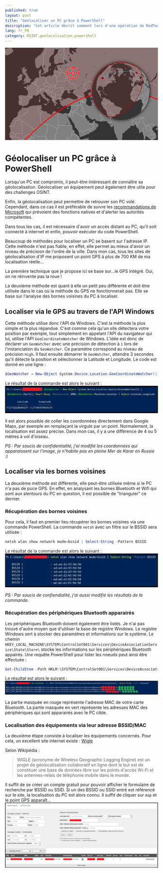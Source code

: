 ```yaml
---
published: true
layout: post
title: "Géolocaliser un PC grâce à PowerShell"
description: "Cet article décrit comment lors d'une opération de RedTeam ou APT, il est possible de géolocaliser précisément grâce à PowerShell la cible compromise."
lang: fr_FR
category: OSINT,geolocalisation,powershell
---
```


![Géolocaliser un PC grâce à PowerShell](/assets/images/2020-11-18-Geolocaliser-un-pc-grace-a-powershell/illustration.jpg)

# Géolocaliser un PC grâce à PowerShell
Lorsqu'un PC est compromis, il peut-être intéressant de connaître sa géolocalisation. Géolocaliser un équipement peut également être utile pour des challenges OSINT.

Enfin, la géolocalisation peut permettre de retrouver son PC volé. Cependant, dans ce cas il est préférable de suivre les [recommandations de Microsoft](https://support.microsoft.com/fr-fr/account-billing/localiser-et-verrouiller-un-appareil-windows-perdu-890bf25e-b8ba-d3fe-8253-e98a12f26316) qui prévoient des fonctions natives et d'alerter les autorités compétentes.

Dans tous les cas, il est nécessaire d'avoir un accès distant au PC, qu'il soit connecté à internet et enfin, pouvoir exécuter du code PowerShell.


Beaucoup de méthodes pour localiser un PC se basent sur l'adresse IP. Cette méthode n'est pas fiable, en effet, elle permet au mieux d'avoir un niveau de précision de l'ordre de la ville. Dans mon cas, tous les sites de géolocalisation d'IP me proposent un point GPS à plus de 700 KM de ma localisation réelle...

La première technique que je propose ici se base sur...le GPS intégré. Oui, on ne réinvente pas la roue !

La deuxième méthode est quant à elle un petit peu différente et doit être utilisée dans le cas où la méthode du GPS ne fonctionnerait pas. Elle se base sur l'analyse des bornes voisines du PC à localiser.

## Localiser via le GPS au travers de l'API Windows
Cette méthode utilise donc l'API de Windows. C'est la méthode la plus simple et la plus répandue. C'est comme cela qu'un site détectera votre position par exemple, tout simplement en appelant l'API du navigateur qui lui, utilise l'API `GeoCoordinateWatcher` de Windows.
L'idée est donc de déclarer un `GeoWatcher` avec une précision de détection à `1` lors de l'instanciation du `GeoWatcher`. Ce paramètre correspond au niveau de précision `High`. Il faut ensuite démarrer le `GeoWatcher`, attendre 3 secondes qu'il détecte la position et sélectionner la Latitude et Longitude. Le code est donné en une ligne :
```powershell
$GeoWatcher = New-Object System.Device.Location.GeoCoordinateWatcher(1); $GeoWatcher.Start(); Start-Sleep -Milliseconds 3000; $GeoWatcher.Position.Location | Select Latitude,Longitude
```
Le résultat de la commande est alors le suivant :
[![Résultat de la commande PowerShell GeoCoordinateWatcher](/assets/images/2020-11-18-Geolocaliser-un-pc-grace-a-powershell/resultat_commande_geowatcher.jpg)](/assets/images/2020-11-18-Geolocaliser-un-pc-grace-a-powershell/resultat_commande_geowatcher.jpg)

Il est alors possible de coller les coordonnées directement dans Google Maps, par exemple en remplaçant la virgule par un point. Normalement, la localisation est assez précise. Dans mon cas, il y a une différence de 4 ou 5 mètres à vol d'oiseau.

*PS : Par soucis de confidentialité, j'ai modifié les coordonnées qui apparaissent sur l'image, je n'habite pas en pleine Mer de Karar en Russie :)*

## Localiser via les bornes voisines
La deuxième méthode est différente, elle peut-être utilisée même si le PC n'a pas de puce GPS. En effet, en analysant les bornes Bluetooth et Wifi qui sont aux alentours du PC en question, il est possible de "trianguler" ce dernier.
### Récupération des bornes voisines
Pour cela, il faut en premier lieu récupérer les bornes voisines via une commande PowerShell. La commande `netsh` avec un filtre sur le BSSID sera utilisée :
```powershell
netsh wlan show network mode=bssid | Select-String -Pattern BSSID
```
Le résultat de la commande est alors le suivant :
[![Résultat de la commande PowerShell netsh](/assets/images/2020-11-18-Geolocaliser-un-pc-grace-a-powershell/resultat_commande_netsh.jpg)](/assets/images/2020-11-18-Geolocaliser-un-pc-grace-a-powershell/resultat_commande_netsh.jpg)

*PS : Par soucis de confiendialité, j'ai aussi modifié les résultats de la commande.*

### Récupération des périphériques Bluetooth apparairés
Les périphériques Bluetooth doivent également être listés. Je n'ai pas trouvé d'autre moyen que d'utiliser la base de registre Windows. Le registre Windows sert à stocker des paramètres et informations sur le système. Le chemin `HKEY_LOCAL_MACHINE\SYSTEM\ControlSet001\Services\DeviceAssociationService\State\Store\` stocke les informations sur les périphériques Bluetooth appairés.
Une requête PowerShell pour lister les noeuds peut ainsi être effectuée :  
```powershell
Get-ChildItem -Path HKLM:\SYSTEM\ControlSet001\Services\DeviceAssociationService\State\Store\ | Select-String -Pattern Bluetooth
```
Le résultat est alors le suivant :
[![Résultat de la commande PowerShell registre](/assets/images/2020-11-18-Geolocaliser-un-pc-grace-a-powershell/resultat_commande_registre.jpg)](/assets/images/2020-11-18-Geolocaliser-un-pc-grace-a-powershell/resultat_commande_registre.jpg)

La partie masquée en rouge représente l'adresse MAC de votre carte Bluetooth.
La partie masquée en vert représente les adresses MAC des périphériques qui sont apparairés avec le PC cible.

### Localisation des équipements via leur adresse BSSID/MAC
La deuxième étape consiste à localiser les équipements concernés. Pour cela, un excellent site internet existe : [Wigle](https://wigle.net/)

Selon Wikipédia :
>WIGLE (acronyme de Wireless Geographic Logging Engine) est un projet de géolocalisation collaboratif en ligne dont le but est de constituer une base de données libre sur les points d'accès Wi-Fi et les antennes-relais de téléphonie mobile dans le monde.

Il suffit de se créer un compte gratuit pour pouvoir afficher le formulaire de recherche par BSSID ou SSID. Si un des BSSID ou SSID entré est référencé sur le site, la localisation du PC est alors connu. Il suffit de cliquer sur `map` et le point GPS apparaît...
[![Résultat de la recherche Wigle](/assets/images/2020-11-18-Geolocaliser-un-pc-grace-a-powershell/recherche_wigle.jpg)](/assets/images/2020-11-18-Geolocaliser-un-pc-grace-a-powershell/recherche_wigle.jpg)
